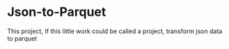 # Json-to-Parquet
This project, If this little work could be called a project, transform json data to parquet
